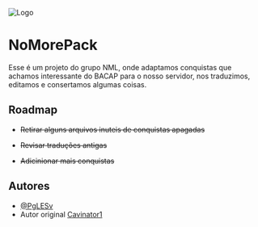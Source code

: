 
![Logo](https://imgur.com/rUWqnkN)


# NoMorePack

Esse é um projeto do grupo NML, onde adaptamos conquistas que achamos interessante do BACAP para o nosso servidor, nos traduzimos, editamos e consertamos algumas coisas.


## Roadmap

- ~~Retirar alguns arquivos inuteis de conquistas apagadas~~

- ~~Revisar traduções antigas~~

- ~~Adicinionar mais conquistas~~


## Autores

- [@PgLESv](https://www.github.com/pglesv)
- Autor original [Cavinator1](https://www.planetminecraft.com/data-pack/blazeandcave-s-advancements-pack-1-12/)
